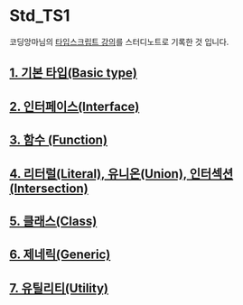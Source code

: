 # Std_TS1

코딩앙마님의 [타입스크립트 강의](https://www.youtube.com/watch?v=5oGAkQsGWkc&list=PLZKTXPmaJk8KhKQ_BILr1JKCJbR0EGlx0)를 스터디노트로 기록한 것 입니다.



## [1. 기본 타입(Basic type)](https://github.com/AidenLee0408/Std_TS1/blob/main/%231_Basic/Basic.md)



## [2. 인터페이스(Interface)](https://github.com/AidenLee0408/Std_TS1/blob/main/%232_Inteface/Interface.md)



## [3. 함수 (Function)](https://github.com/AidenLee0408/Std_TS1/blob/main/%233_Function/Function.md)



## [4. 리터럴(Literal), 유니온(Union), 인터섹션(Intersection)](https://github.com/AidenLee0408/Std_TS1/blob/main/%234_Literal%2CUnion%2CIntersection/Literal%2CUnion%2CIntersection.md)



## [5. 클래스(Class)](https://github.com/AidenLee0408/Std_TS1/blob/main/%235_Class/Class.md)



## [6. 제네릭(Generic)](https://github.com/AidenLee0408/Std_TS1/blob/main/%236_Generic/Generic.md)



## [7. 유틸리티(Utility)](https://github.com/AidenLee0408/Std_TS1/blob/main/%237_Utility/Utility.md)
